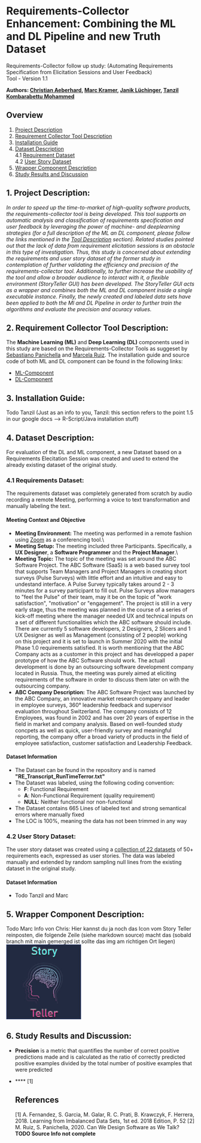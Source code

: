 # Requirements-Collector Enhancement: Combining the ML and DL Pipeline and new Truth Dataset
Requirements-Collector follow up study: (Automating Requirements Specification from Elicitation Sessions and User Feedback)\
Tool - Version 1.1 

**Authors: [Christian Aeberhard](https://github.com/niddhog), [Marc Kramer](https://github.com/Makram95), [Janik Lüchinger](https://github.com/jluech), [Tanzil Kombarabettu Mohammed](https://github.com/tanzilkm)**

## Overview
1. [Project Description](#section1)
2. [Requirement Collector Tool Description](#section2)
3. [Installation Guide](#section3)
4. [Dataset Description](#section4)\
4.1 [Requirement Dataset](#section4.1)\
4.2 [User Story Dataset](#section4.1)
5. [Wrapper Component Description](#section5)
6. [Study Results and Discussion](#section6)

## 1. Project Description: <a name="section1"></a>
*In order to speed up the time-to-market of high-quality software products, the requirements-collector tool is being developed. This tool supports an automatic analysis and classification of requirements specification and user feedback by leveraging the power of machine- and deeplearning strategies (for a full description of the ML an DL component, please follow the links mentioned in the [Tool Description](#section2) section). Related studies pointed out that the lack of data from requirement elicitation sessions is an obstacle in this type of investigation. Thus, this study is concerned about extending the requirements and user story dataset of the former study in contemplation of further validating the efficiency and precision of the requirements-collector tool. Additionally, to further increase the usability of the tool and allow a broader audience to interact with it, a flexible environment (StoryTeller GUI) has been developed. The StoryTeller GUI acts as a wrapper and combines both the ML and DL component inside a single executable instance. Finally, the newly created and labeled data sets have been applied to both the Ml and DL Pipeline in order to further train the algorithms and evaluate the precision and acuracy values.*

## 2. Requirement Collector Tool Description: <a name="section2"></a>
The **Machine Learning (ML)** and **Deep Learning (DL)** components used in this study are based on the Requirements-Collector Tools as suggeset by [Sebastiano Panichella](https://spanichella.github.io/index.html) and [Marcela Ruiz](https://www.marcelaruiz.eu/). The installation guide and source code of both ML and DL component can be found in the following links:

- [ML-Component](https://github.com/spanichella/Requirement-Collector-ML-Component)
- [DL-Component](https://github.com/lmruizcar/Requirements-Collector-DL-Component)

## 3. Installation Guide: <a name="section3"></a>
Todo Tanzil (Just as an info to you, Tanzil: this section refers to the point 1.5 in our google docs --> R-Script/Java installation stuff)

## 4. Dataset Description: <a name="section4"></a>
For evaluation of the DL and ML component, a new Dataset based on a Requirements Elecitation Session was created and used to extend the already existing dataset of the original study.

### 4.1 Requirements Dataset: <a name="section4.1"></a>
The requirements dataset was completely generated from scratch by audio recording a remote Meeting, performing a voice to text transformation and manually labeling the text.

#### Meeting Context and Objective
- **Meeting Environment:** The meeting was performed in a remote fashion using [Zoom](https://zoom.us/) as a conferencing tool.\
- **Meeting Setup:** The meeting included three Participants. Specifically, a **UX Designer**, a **Software Programmer** and the **Project Manager**.\
- **Meeting Topic:** The topic of the meeting was set around the ABC Software Project. The ABC Software (SaaS) is a web based survey tool that supports Team Managers and Project Managers in creating short surveys (Pulse Surveys) with little effort and an intuitive and easy to undestand interface. A Pulse Survey typically takes around 2 - 3 minutes for a survey participant to fill out. Pulse Surveys allow managers to "feel the Pulse" of their team, may it be on the topic of "work satisfaction", "motivation" or "engagement". The project is still in a very early stage, thus the meeting was planned in the course of a series of kick-off meeting where the manager needed UX and technical inputs on a set of different functionalities which the ABC software should include. There are currently 5 software developers, 2 Designers, 2 Slicers and 1 UX Designer as well as Management (consisting of 2 people) working on this project and it is set to launch in Summer 2020 with the initial Phase 1.0 requirements satisfied. It is worth mentioning that the ABC Company acts as a customer in this project and has developped a paper prototype of how the ABC Software should work. The actuall development is done by an outsourcing software development company located in Russia. Thus, the meeting was purely aimed at eliciting requirements of the software in order to discuss them later on with the outsourcing company.
- **ABC Company Description:** The ABC Software Project was launched by the ABC Company, an innovative market research company and leader in employee surveys, 360° leadership feedback and supervisor evaluation throughout Switzerland. The company consists of 12 Employees, was found in 2002 and has over 20 years of expertise in the field in market and company analysis. Based on well-founded study concpets as well as quick, user-friendly survey and meaningful reporting, the company offer a broad variety of products in the field of employee satisfaction, customer satisfaction and Leadership Feedback.

#### Dataset Information
  - The Dataset can be found in the repository and is named **"RE_Transcript_RunTimeTerror.txt"**
  - The Dataset was labeled, using the following coding convention:
    - **F**: Functional Requirement
    - **A**: Non-Functional Requirement (quality requirement)
    - **NULL**: Neither functional nor non-functional
  - The Dataset contains 665 Lines of labeled text and strong semantical errors where manually fixed
  - The LOC is 100%, meaning the data has not been trimmed in any way
  
  ### 4.2 User Story Dataset: <a name="section4.2"></a>
  The user story dataset was created using a [collection of 22 datasets](https://data.mendeley.com/datasets/7zbk8zsd8y/1) of 50+ requirements each, expressed as user stories. The data was labeled manually and extended by random sampling null lines from the existing dataset in the original study.
  
  #### Dataset Information
  - Todo Tanzil and Marc
  
  ## 5. Wrapper Component Description: <a name="section5"></a>
Todo Marc
Info von Chris: Hier kannst du ja noch das Icon vom Story Teller reinposten, die folgende Zeile (siehe markdown source) macht das (sobald branch mit main gemerged ist sollte das img am richtigen Ort liegen)
![](ML_Component/CombinedProject/Images/swmlogo2.jpg)

  ## 6. Study Results and Discussion: <a name="section6"></a>
- **Precision** is a metric that quantifies the number of correct positive predictions made and is calculated as the ratio of correctly predicted positive examples divided by the total number of positive examples that were predicted
- **** [1]

  ## References
  [1] A. Fernandez, S. Garcia, M. Galar, R. C. Prati, B. Krawczyk, F. Herrera, 2018. Learning from Imbalanced Data Sets, 1st ed. 2018 Edition, P. 52
  [2] M. Ruiz, S. Panichella, 2020. Can We Design Software as We Talk? **TODO Source Info not complete**
       
       
       
